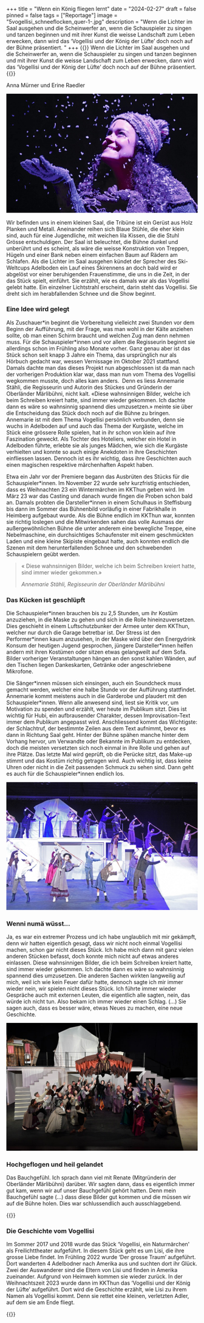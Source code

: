 +++
title = "Wenn ein König fliegen lernt"
date = "2024-02-27"
draft = false
pinned = false
tags = ["Reportage"]
image = "5vogellisi_schneeflocken_quer-1-.jpg"
description = "Wenn die Lichter im Saal ausgehen und die Scheinwerfer an, wenn die Schauspieler zu singen und tanzen beginnen und mit ihrer Kunst die weisse Landschaft zum Leben erwecken, dann wird das ‘Vogellisi und der König der Lüfte’ doch noch auf der Bühne präsentiert. "
+++
{{<lead>}} Wenn die Lichter im Saal ausgehen und die Scheinwerfer an, wenn die Schauspieler zu singen und tanzen beginnen und mit ihrer Kunst die weisse Landschaft zum Leben erwecken, dann wird das ‘Vogellisi und der König der Lüfte’ doch noch auf der Bühne präsentiert.
 {{</lead>}}

Anna Mürner und Erine Raedler

![Bild 1: Vogelilsi im Schnee Der Plastikschnee erzählt zusammen mit der Erzählerin wie es zu Zeiten von Vogellisi war. (Offizielles Pressefoto maerchenhaft.ch)](5vogellisi_schneeflocken_quer-1-.jpg)

Wir befinden uns in einem kleinen Saal, die Tribüne ist ein Gerüst aus Holz Planken und Metall. Aneinander reihen sich Blaue Stühle, die eher klein sind, auch für eine Jugendliche, mit weichen lila Kissen, die die Stuhl Grösse entschuldigen. Der Saal ist beleuchtet, die Bühne dunkel und unberührt und es scheint, als wäre die weisse Konstruktion von Treppen, Hügeln und einer Bank neben einem einfachen Baum auf Rädern am Schlafen. Als die Lichter im Saal ausgehen kündet der Sprecher des Ski-Weltcups Adelboden ein Lauf eines Skirennens an doch bald wird er abgelöst vor einer beruhigenden Frauenstimme, die uns in die Zeit, in der das Stück spielt, einführt. Sie erzählt, wie es damals war als das Vogellisi gelebt hatte. Ein einzelner Lichtstrahl erscheint, darin steht das Vogellisi. Sie dreht sich im herabfallenden Schnee und die Show beginnt.  

### Eine Idee wird gelegt



Als Zuschauer\*in beginnt die Vorbereitung vielleicht zwei Stunden vor dem Beginn der Aufführung, mit der Frage, was man wohl in der Kälte anziehen sollte, ob man einen Schirm braucht und welchen Zug man denn nehmen muss. Für die Schauspieler\*innen und vor allem die Regisseurin beginnt sie allerdings schon im Frühling also Monate vorher. Ganz genau aber ist das Stück schon seit knapp 3 Jahre ein Thema, das ursprünglich nur als Hörbuch gedacht war, wessen Vernissage im Oktober 2021 stattfand. Damals dachte man das dieses Projekt nun abgeschlossen ist da man nach der vorherigen Produktion klar war, dass man nun vom Thema des Vogellisi wegkommen musste, doch alles kam anders.  Denn es liess Annemarie Stähli, die Regisseurin und Autorin des Stückes und Gründerin der Oberländer Märlibühni, nicht kalt. «Diese wahnsinnigen Bilder, welche ich beim Schreiben kreiert hatte, sind immer wieder gekommen. Ich dachte dann es wäre so wahnsinnig spannend dies umzusetzen.» meinte sie über die Entscheidung das Stück doch noch auf die Bühne zu bringen. Annemarie ist mit dem Thema Vogellisi persönlich verbunden, denn sie wuchs in Adelboden auf und auch das Thema der Kurgäste, welche im Stück eine grössere Rolle spielen, hat in ihr schon von klein auf ihre Faszination geweckt. Als Tochter des Hoteliers, welcher ein Hotel in Adelboden führte, erlebte sie als junges Mädchen, wie sich die Kurgäste verhielten und konnte so auch einige Anekdoten in ihre Geschichten einfliessen lassen. Dennoch ist es ihr wichtig, dass ihre Geschichten auch einen magischen respektive märchenhaften Aspekt haben.

Etwa ein Jahr vor der Premiere begann das Ausbrüten des Stücks für die Schauspieler\*innen. Im November 22 wurde sehr kurzfristig entschieden, dass es Weihnachten 23 ein Wintermärchen im KKThun geben wird. Im März 23 war das Casting und danach wurde fingen die Proben schon bald an. Damals probten die Darsteller\*innen in einem Schulhaus in Steffisburg bis dann im Sommer das Bühnenbild vorläufig in einer Fabrikhalle in Heimberg aufgebaut wurde. Als die Bühne endlich im KKThun war, konnten sie richtig loslegen und die Mitwirkenden sahen das volle Ausmass der außergewöhnlichen Bühne die unter anderem eine bewegliche Treppe, eine Nebelmaschine, ein durchsichtiges Schaufenster mit einem geschmückten Laden und eine kleine Skipiste eingebaut hatte, auch konnten endlich die Szenen mit dem herunterfallenden Schnee und den schwebenden Schauspielern geübt werden. 



> « Diese wahnsinnigen Bilder, welche ich beim Schreiben kreiert hatte, sind immer wieder gekommen.» 
>
> *Annemarie Stähli, Regisseurin der Oberländer Märlibühni*

### Das Kücken ist geschlüpft



Die Schauspieler\*innen brauchen bis zu 2,5 Stunden, um ihr Kostüm anzuziehen, in die Maske zu gehen und sich in die Rolle hineinzuversetzen. Dies geschieht in einem Luftschutzbunker der Armee unter dem KKThun, welcher nur durch die Garage betretbar ist. Der Stress ist den Performer\*innen kaum anzusehen, in der Maske wird über den Energydrink Konsum der heutigen Jugend gesprochen, jüngere Darsteller*innen helfen andern mit ihren Kostümen oder sitzen etwas gelangweilt auf dem Sofa. Bilder vorheriger Veranstaltungen hängen an den sonst kahlen Wänden, auf den Tischen liegen Dankeskarten, Getränke oder angeschriebene Mikrofone.

Die Sänger\*innen müssen sich einsingen, auch ein Soundcheck muss gemacht werden, welcher eine halbe Stunde vor der Aufführung stattfindet. Annemarie kommt meistens auch in die Garderobe und plaudert mit den Schauspieler\*innen. Wenn alle anwesend sind, liest sie Kritik vor, um Motivation zu spenden und erzählt, wer heute im Publikum sitzt. Dies ist wichtig für Hubi, ein aufbrausender Charakter, dessen Improvisation-Text immer dem Publikum angepasst wird. Anschliessend kommt das Wichtigste: der Schlachtruf, der bestimmte Zeilen aus dem Text aufnimmt, bevor es dann in Richtung Saal geht. Hinter der Bühne spähen manche hinter dem Vorhang hervor, um Verwandte oder Bekannte im Publikum zu entdecken, doch die meisten versetzten sich noch einmal in ihre Rolle und gehen auf ihre Plätze. Das letzte Mal wird geprüft, ob die Perücke sitzt, das Make-up stimmt und das Kostüm richtig getragen wird. Auch wichtig ist, dass keine Uhren oder nicht in die Zeit passenden Schmuck zu sehen sind. Dann geht es auch für die Schauspieler*innen endlich los.

![Bild 2: Aufwärmen fürs Skifahren. Das Volk zeigt in der ersten Massenszene eine beeindruckende Choreo. (Quelle: Erine Raedler) ](ski-choreo.jpg)

### Wenni numä wüsst...

Ja, es war ein extremer Prozess und ich habe unglaublich mit mir gekämpft, denn wir hatten eigentlich gesagt, dass wir nicht noch einmal Vogellisi machen, schon gar nicht dieses Stück. Ich habe mich dann mit ganz vielen anderen Stücken befasst, doch konnte mich nicht auf etwas anderes einlassen. Diese wahnsinnigen Bilder, die ich beim Schreiben kreiert hatte, sind immer wieder gekommen. Ich dachte dann es wäre so wahnsinnig spannend dies umzusetzen. Die anderen Sachen wirkten langweilig auf mich, weil ich wie kein Feuer dafür hatte, dennoch sagte ich mir immer wieder nein, wir spielen nicht dieses Stück. Ich führte immer wieder Gespräche auch mit externen Leuten, die eigentlich alle sagten, nein, das würde ich nicht tun. Also bekam ich immer wieder einen Schlag. (...) Sie sagen auch, dass es besser wäre, etwas Neues zu machen, eine neue Geschichte. 

![Bild 3: Der König mit dem Lisi. Im Schlussbild heben die Schauspieler*inne den Adler und das Lisi noch einmal in den Himmel. (Quelle: Erine Raedler) ](schluss.jpg)

### Hochgeflogen und heil gelandet

Das Bauchgefühl. Ich sprach dann viel mit Renate (Mitgründerin der Oberländer Märlibühni) darüber. Wir sagten dann, dass es eigentlich immer gut kam, wenn wir auf unser Bauchgefühl gehört hatten. Denn mein Bauchgefühl sagte (...) dass diese Bilder gut kommen und die müssen wir auf die Bühne holen. Dies war schlussendlich auch ausschlaggebend. 

{{<box>}}

### Die Geschichte vom Vogellisi

Im Sommer 2017 und 2018 wurde das Stück ‘Vogellisi, ein Naturmärchen' als Freilichttheater aufgeführt. In diesem Stück geht es um Lisi, die ihre grosse Liebe findet. 
Im Frühling 2022 wurde ‘Der grosse Traum’ aufgeführt. Dort wanderten 4 Adelbodner nach Amerika aus und suchten dort ihr Glück. Zwei der Auswanderer sind die Eltern von Lisi und finden in Amerika zueinander. Aufgrund von Heimweh kommen sie wieder zurück. 
In der Weihnachtszeit 2023 wurde dann im KKThun das ‘Vogellisi und der König der Lüfte’ aufgeführt. Dort wird die Geschichte erzählt, wie Lisi zu ihrem Namen als Vogellisi kommt. Denn sie rettet eine kleinen, verletzten Adler, auf dem sie am Ende fliegt.

{{</box>}}